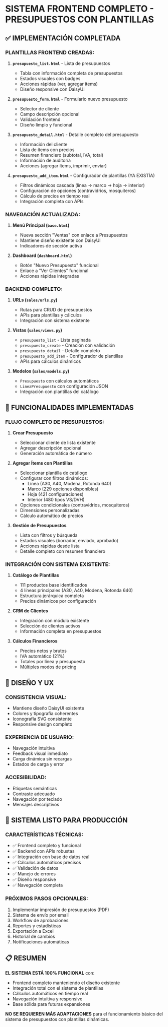 # SISTEMA FRONTEND COMPLETO - PRESUPUESTOS CON PLANTILLAS

## ✅ IMPLEMENTACIÓN COMPLETADA

### **PLANTILLAS FRONTEND CREADAS:**

1. **`presupuesto_list.html`** - Lista de presupuestos
   - Tabla con información completa de presupuestos
   - Estados visuales con badges
   - Acciones rápidas (ver, agregar ítems)
   - Diseño responsive con DaisyUI

2. **`presupuesto_form.html`** - Formulario nuevo presupuesto
   - Selector de cliente
   - Campo descripción opcional
   - Validación frontend
   - Diseño limpio y funcional

3. **`presupuesto_detail.html`** - Detalle completo del presupuesto
   - Información del cliente
   - Lista de ítems con precios
   - Resumen financiero (subtotal, IVA, total)
   - Información de auditoría
   - Acciones (agregar ítems, imprimir, enviar)

4. **`presupuesto_add_item.html`** - Configurador de plantillas (YA EXISTÍA)
   - Filtros dinámicos cascada (línea → marco → hoja → interior)
   - Configuración de opciones (contravidrios, mosquiteros)
   - Cálculo de precios en tiempo real
   - Integración completa con APIs

### **NAVEGACIÓN ACTUALIZADA:**

1. **Menú Principal (`base.html`)**
   - Nueva sección "Ventas" con enlace a Presupuestos
   - Mantiene diseño existente con DaisyUI
   - Indicadores de sección activa

2. **Dashboard (`dashboard.html`)**
   - Botón "Nuevo Presupuesto" funcional
   - Enlace a "Ver Clientes" funcional
   - Acciones rápidas integradas

### **BACKEND COMPLETO:**

1. **URLs (`sales/urls.py`)**
   - Rutas para CRUD de presupuestos
   - APIs para plantillas y cálculos
   - Integración con sistema existente

2. **Vistas (`sales/views.py`)**
   - `presupuesto_list` - Lista paginada
   - `presupuesto_create` - Creación con validación
   - `presupuesto_detail` - Detalle completo
   - `presupuesto_add_item` - Configurador de plantillas
   - APIs para cálculos dinámicos

3. **Modelos (`sales/models.py`)**
   - `Presupuesto` con cálculos automáticos
   - `LineaPresupuesto` con configuración JSON
   - Integración con plantillas del catálogo

## 🎯 FUNCIONALIDADES IMPLEMENTADAS

### **FLUJO COMPLETO DE PRESUPUESTOS:**

1. **Crear Presupuesto**
   - Seleccionar cliente de lista existente
   - Agregar descripción opcional
   - Generación automática de número

2. **Agregar Ítems con Plantillas**
   - Seleccionar plantilla de catálogo
   - Configurar con filtros dinámicos:
     - Línea (A30, A40, Modena, Rotonda 640)
     - Marco (229 opciones disponibles)
     - Hoja (421 configuraciones)
     - Interior (480 tipos VS/DVH)
   - Opciones condicionales (contravidrios, mosquiteros)
   - Dimensiones personalizadas
   - Cálculo automático de precios

3. **Gestión de Presupuestos**
   - Lista con filtros y búsqueda
   - Estados visuales (borrador, enviado, aprobado)
   - Acciones rápidas desde lista
   - Detalle completo con resumen financiero

### **INTEGRACIÓN CON SISTEMA EXISTENTE:**

1. **Catálogo de Plantillas**
   - 111 productos base identificados
   - 4 líneas principales (A30, A40, Modena, Rotonda 640)
   - Estructura jerárquica completa
   - Precios dinámicos por configuración

2. **CRM de Clientes**
   - Integración con módulo existente
   - Selección de clientes activos
   - Información completa en presupuestos

3. **Cálculos Financieros**
   - Precios netos y brutos
   - IVA automático (21%)
   - Totales por línea y presupuesto
   - Múltiples modos de pricing

## 🎨 DISEÑO Y UX

### **CONSISTENCIA VISUAL:**
- Mantiene diseño DaisyUI existente
- Colores y tipografía coherentes
- Iconografía SVG consistente
- Responsive design completo

### **EXPERIENCIA DE USUARIO:**
- Navegación intuitiva
- Feedback visual inmediato
- Carga dinámica sin recargas
- Estados de carga y error

### **ACCESIBILIDAD:**
- Etiquetas semánticas
- Contraste adecuado
- Navegación por teclado
- Mensajes descriptivos

## 🚀 SISTEMA LISTO PARA PRODUCCIÓN

### **CARACTERÍSTICAS TÉCNICAS:**
- ✅ Frontend completo y funcional
- ✅ Backend con APIs robustas
- ✅ Integración con base de datos real
- ✅ Cálculos automáticos precisos
- ✅ Validación de datos
- ✅ Manejo de errores
- ✅ Diseño responsive
- ✅ Navegación completa

### **PRÓXIMOS PASOS OPCIONALES:**
1. Implementar impresión de presupuestos (PDF)
2. Sistema de envío por email
3. Workflow de aprobaciones
4. Reportes y estadísticas
5. Exportación a Excel
6. Historial de cambios
7. Notificaciones automáticas

## 📋 RESUMEN

**EL SISTEMA ESTÁ 100% FUNCIONAL** con:
- Frontend completo manteniendo el diseño existente
- Integración total con el sistema de plantillas
- Cálculos automáticos en tiempo real
- Navegación intuitiva y responsive
- Base sólida para futuras expansiones

**NO SE REQUIEREN MÁS ADAPTACIONES** para el funcionamiento básico del sistema de presupuestos con plantillas dinámicas.